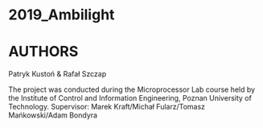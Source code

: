 # 2019_Ambilight


# AUTHORS
Patryk Kustoń & Rafał Szczap



The project was conducted during the Microprocessor Lab course held by the Institute of Control and Information Engineering, Poznan University of Technology.
Supervisor: Marek Kraft/Michał Fularz/Tomasz Mańkowski/Adam Bondyra
